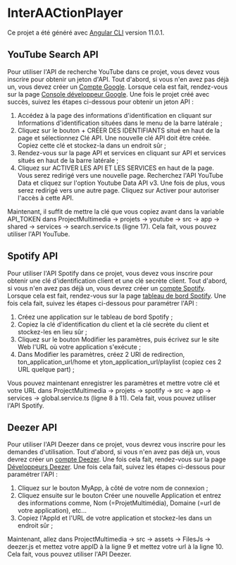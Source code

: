 # InterAACtionPlayer

Ce projet a été généré avec [Angular CLI](https://github.com/angular/angular-cli) version 11.0.1.

## YouTube Search API

Pour utiliser l'API de recherche YouTube dans ce projet, vous devez vous inscrire pour obtenir un jeton d'API.
Tout d'abord, si vous n'en avez pas déjà un, vous devez créer un [Compte Google](https://accounts.google.com/signup/v2/webcreateaccount?continue=https%3A%2F%2Faccounts.google.com%2FManageAccount%3Fnc%3D1&flowName=GlifWebSignIn&flowEntry=SignUp).
Lorsque cela est fait, rendez-vous sur la page [Console développeur Google](https://console.cloud.google.com/apis/dashboard?pli=1&project=projectyoutubesearch&folder=&organizationId=).
Une fois le projet créé avec succès, suivez les étapes ci-dessous pour obtenir un jeton API :
1. Accédez à la page des informations d'identification en cliquant sur Informations d'identification situées dans le menu de la barre latérale ;
2. Cliquez sur le bouton + CRÉER DES IDENTIFIANTS situé en haut de la page et sélectionnez Clé API. Une nouvelle clé API doit être créée. Copiez cette clé et stockez-la dans un endroit sûr ;
3. Rendez-vous sur la page API et services en cliquant sur API et services situés en haut de la barre latérale ;
4. Cliquez sur ACTIVER LES API ET LES SERVICES en haut de la page. Vous serez redirigé vers une nouvelle page. Recherchez l'API YouTube Data et cliquez sur l'option Youtube Data API v3. Une fois de plus, vous serez redirigé vers une autre page. Cliquez sur Activer pour autoriser l'accès à cette API.

Maintenant, il suffit de mettre la clé que vous copiez avant dans la variable API_TOKEN dans ProjectMultimedia -> projets -> youtube -> src -> app -> shared -> services -> search.service.ts (ligne 17).
Cela fait, vous pouvez utiliser l'API YouTube.

## Spotify API

Pour utiliser l'API Spotify dans ce projet, vous devez vous inscrire pour obtenir une clé d'identification client et une clé secrète client.
Tout d'abord, si vous n'en avez pas déjà un, vous devrez créer un [compte Spotify](https://www.spotify.com/fr/signup/).
Lorsque cela est fait, rendez-vous sur la page [tableau de bord Spotify](https://developer.spotify.com/dashboard/applications).
Une fois cela fait, suivez les étapes ci-dessous pour paramétrer l'API :
1. Créez une application sur le tableau de bord Spotify ;
2. Copiez la clé d'identification du client et la clé secrète du client et stockez-les en lieu sûr ;
3. Cliquez sur le bouton Modifier les paramètres, puis écrivez sur le site Web l'URL où votre application s'exécute ;
4. Dans Modifier les paramètres, créez 2 URI de redirection, ton_application_url/home et yton_application_url/playlist (copiez ces 2 URL quelque part) ;

Vous pouvez maintenant enregistrer les paramètres et mettre votre clé et votre URL dans ProjectMultimedia -> projets -> spotify -> src -> app -> services -> global.service.ts (ligne 8 à 11).
Cela fait, vous pouvez utiliser l'API Spotify.

## Deezer API

Pour utiliser l'API Deezer dans ce projet, vous devrez vous inscrire pour les demandes d'utilisation.
Tout d'abord, si vous n'en avez pas déjà un, vous devrez créer un [compte Deezer](https://www.deezer.com/fr/register).
Une fois cela fait, rendez-vous sur la page [Développeurs Deezer](https://developers.deezer.com/).
Une fois cela fait, suivez les étapes ci-dessous pour paramétrer l'API :
1. Cliquez sur le bouton MyApp, à côté de votre nom de connexion ;
2. Cliquez ensuite sur le bouton Créer une nouvelle Application et entrez des informations comme, Nom (=ProjetMultimédia), Domaine (=url de votre application), etc...
3. Copiez l'AppId et l'URL de votre application et stockez-les dans un endroit sûr ;

Maintenant, allez dans ProjectMultimedia -> src -> assets -> FilesJs -> deezer.js et mettez votre appID à la ligne 9 et mettez votre url à la ligne 10.
Cela fait, vous pouvez utiliser l'API Deezer.
